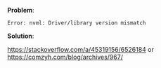 **Problem**:

`Error: nvml: Driver/library version mismatch`

**Solution**:

https://stackoverflow.com/a/45319156/6526184 or
https://comzyh.com/blog/archives/967/